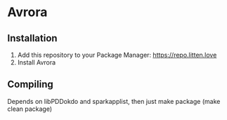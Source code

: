 # Avrora

## Installation
1. Add this repository to your Package Manager: https://repo.litten.love
2. Install Avrora

## Compiling
Depends on libPDDokdo and sparkapplist, then just make package (make clean package)
